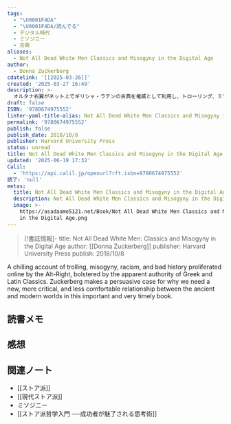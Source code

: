 ```yaml
---
tags:
  - "\U0001F4DA"
  - "\U0001F4DA/読んでる"
  - デジタル時代
  - ミソジニー
  - 古典
aliases:
  - Not All Dead White Men Classics and Misogyny in the Digital Age
author:
  - Donna Zuckerberg
cdatelink: '[[2025-03-26]]'
created: '2025-03-27 16:49'
description: >-
  オルタナ右翼がネット上でギリシャ・ラテンの古典を権威として利用し、トローリング、ミソジニー、人種差別を拡散する様を分析。古代と現代世界の間に、より批判的で居心地の悪い関係が必要だと説く。
draft: false
ISBN: '9780674975552'
linter-yaml-title-alias: Not All Dead White Men Classics and Misogyny in the Digital Age
permalink: '9780674975552'
publish: false
publish_date: 2018/10/8
publisher: Harvard University Press
status: unread
title: Not All Dead White Men Classics and Misogyny in the Digital Age
updated: '2025-06-19 17:32'
Calil:
  - 'https://api.calil.jp/openurl?rft.isbn=9780674975552'
読了: 'null'
metas:
  title: Not All Dead White Men Classics and Misogyny in the Digital Age
  description: Not All Dead White Men Classics and Misogyny in the Digital Ageについてのページです。
  image: >-
    https://asadaame5121.net/Book/Not All Dead White Men Classics and Misogyny
    in the Digital Age.png
---
```

>[!書誌情報]-
>title: Not All Dead White Men: Classics and Misogyny in the Digital Age
>author: [[Donna Zuckerberg]]
>publisher: Harvard University Press
>publish: 2018/10/8

A chilling account of trolling, misogyny, racism, and bad history proliferated online by the Alt-Right, bolstered by the apparent authority of Greek and Latin Classics. Zuckerberg makes a persuasive case for why we need a new, more critical, and less comfortable relationship between the ancient and modern worlds in this important and very timely book.
## 読書メモ
## 感想
## 関連ノート
- [[ストア派]]
- [[現代ストア派]]
- ミソジニー
- [[ストア派哲学入門 ──成功者が魅了される思考術]]
